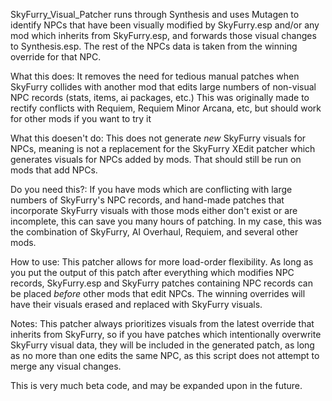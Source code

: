 SkyFurry_Visual_Patcher runs through Synthesis and uses Mutagen to identify NPCs that have been visually modified by SkyFurry.esp and/or any mod which inherits from SkyFurry.esp, and forwards those visual changes to Synthesis.esp. The rest of the NPCs data is taken from the winning override for that NPC.

What this does: It removes the need for tedious manual patches when SkyFurry collides with another mod that edits large numbers of non-visual NPC records (stats, items, ai packages, etc.) This was originally made to rectify conflicts with Requiem, Requiem Minor Arcana, etc, but should work for other mods if you want to try it

What this doesen't do: This does not generate *new* SkyFurry visuals for NPCs, meaning is not a replacement for the SkyFurry XEdit patcher which generates visuals for NPCs added by mods. That should still be run on mods that add NPCs.

Do you need this?: If you have mods which are conflicting with large numbers of SkyFurry's NPC records, and hand-made patches that incorporate SkyFurry visuals with those mods either don't exist or are incomplete, this can save you many hours of patching. In my case, this was the combination of SkyFurry, AI Overhaul, Requiem, and several other mods. 

How to use: This patcher allows for more load-order flexibility. As long as you put the output of this patch after everything which modifies NPC records, SkyFurry.esp and SkyFurry patches containing NPC records can be placed *before* other mods that edit NPCs. The winning overrides will have their visuals erased and replaced with SkyFurry visuals.

Notes: This patcher always prioritizes visuals from the latest override that inherits from SkyFurry, so if you have patches which intentionally overwrite SkyFurry visual data, they will be included in the generated patch, as long as no more than one edits the same NPC, as this script does not attempt to merge any visual changes.

This is very much beta code, and may be expanded upon in the future.